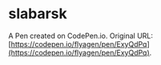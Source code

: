 # slabarsk

A Pen created on CodePen.io. Original URL: [https://codepen.io/flyagen/pen/ExyQdPq](https://codepen.io/flyagen/pen/ExyQdPq).


